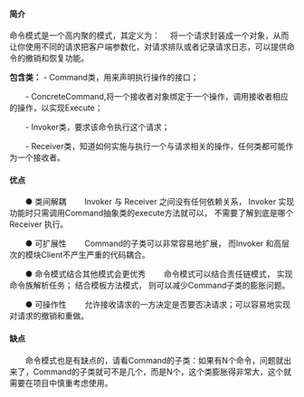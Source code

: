 #### 简介
命令模式是一个高内聚的模式，其定义为：
　将一个请求封装成一个对象，从而让你使用不同的请求把客户端参数化，对请求排队或者记录请求日志，可以提供命令的撤销和恢复功能。

**包含类：**
    - Command类，用来声明执行操作的接口；

　　- ConcreteCommand,将一个接收者对象绑定于一个操作，调用接收者相应的操作，以实现Execute；

　　- Invoker类，要求该命令执行这个请求；

　　- Receiver类，知道如何实施与执行一个与请求相关的操作，任何类都可能作为一个接收者。

#### 优点
　　● 类间解耦
　　Invoker 与 Receiver 之间没有任何依赖关系， Invoker 实现功能时只需调用Command抽象类的execute方法就可以， 不需要了解到底是哪个Receiver 执行。

　　● 可扩展性
　　Command的子类可以非常容易地扩展， 而Invoker 和高层次的模块Client不产生严重的代码耦合。

　　● 命令模式结合其他模式会更优秀
　　命令模式可以结合责任链模式， 实现命令族解析任务； 结合模板方法模式， 则可以减少Command子类的膨胀问题。

　　● 可操作性
　　允许接收请求的一方决定是否要否决请求；可以容易地实现对请求的撤销和重做。

#### 缺点
　　命令模式也是有缺点的，请看Command的子类：如果有N个命令，问题就出来了，Command的子类就可不是几个，而是N个，这个类膨胀得非常大，这个就需要在项目中慎重考虑使用。

